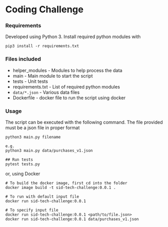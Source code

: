 # Coding Challenge

### Requirements
Developed using Python 3. 
Install required python modules with  
```
pip3 install -r requirements.txt
```

### Files included
* helper_modules - Modules to help process the data
* main - Main module to start the script
* tests - Unit tests
* requirements.txt - List of required python modules
* `data/*.json` - Various data files
* Dockerfile - docker file to run the script using docker

### Usage
The script can be executed with the following command. The file provided must be a json file in proper format
```
python3 main.py filename

e.g.
python3 main.py data/purchases_v1.json

## Run tests
pytest tests.py
```

or, using Docker

```
# To build the docker image, first cd into the folder
docker image build -t sid-tech-challenge:0.0.1 .  

# To run with default input file
docker run sid-tech-challenge:0.0.1 

# To specify input file 
docker run sid-tech-challenge:0.0.1 <path/to/file.json>
docker run sid-tech-challenge:0.0.1 data/purchases_v1.json
```